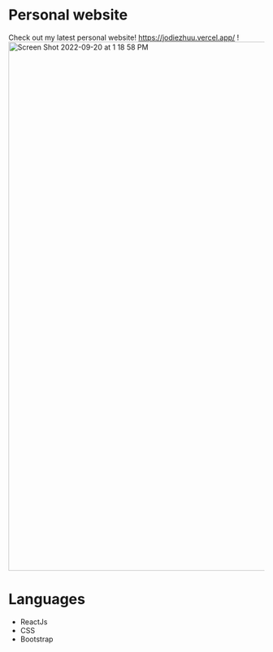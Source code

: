 # Personal website
Check out my latest personal website! https://jodiezhuu.vercel.app/ !
<img width="1041" alt="Screen Shot 2022-09-20 at 1 18 58 PM" src="https://user-images.githubusercontent.com/82774370/191323137-ba84ea8b-8e8b-444f-9c18-9dd89e2c866d.png">

# Languages 
- ReactJs
- CSS
- Bootstrap
